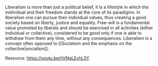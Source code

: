 ---
---

Liberalism is more than just a political belief, it is a lifestyle in which the inidividual and their freedom stands at the core of its paradigms. In liberalism one can pursue their individual values, thus creating a good society based on liberty, justice and equality. Free-will is a fundamental value promoted by liberals and should be exercised in all activities (either individual or collective), considered to be good only if one is able to withdraw from them any time, without any consequences. Liberalism is a concept often opposed to [[Socialism and the emphasis on the collective|socialism]].

Resource: https://youtu.be/hVNgLEvhL5Y